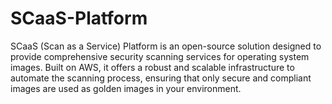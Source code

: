 # SCaaS-Platform
SCaaS (Scan as a Service) Platform is an open-source solution designed to provide comprehensive security scanning services for operating system images. Built on AWS, it offers a robust and scalable infrastructure to automate the scanning process, ensuring that only secure and compliant images are used as golden images in your environment.
